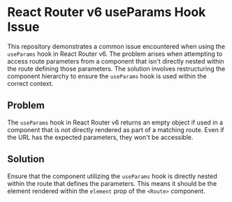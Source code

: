 # React Router v6 useParams Hook Issue

This repository demonstrates a common issue encountered when using the `useParams` hook in React Router v6.  The problem arises when attempting to access route parameters from a component that isn't directly nested within the route defining those parameters.  The solution involves restructuring the component hierarchy to ensure the `useParams` hook is used within the correct context.

## Problem

The `useParams` hook in React Router v6 returns an empty object if used in a component that is not directly rendered as part of a matching route.  Even if the URL has the expected parameters, they won't be accessible.

## Solution

Ensure that the component utilizing the `useParams` hook is directly nested within the route that defines the parameters.  This means it should be the element rendered within the `element` prop of the `<Route>` component.
